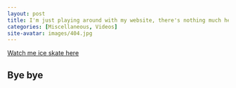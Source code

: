 ```yaml
---
layout: post
title: I'm just playing around with my website, there's nothing much here 
categories: [Miscellaneous, Videos]
site-avatar: images/404.jpg
---
```



[Watch me ice skate here](https://www.youtube.com/watch?v=KAfnRgOY5Y0)



## Bye bye 